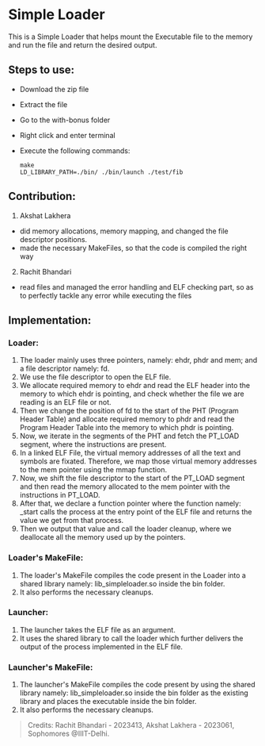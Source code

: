 # Simple Loader
This is a Simple Loader that helps mount the Executable file to the memory and run the file and return the desired output.

## Steps to use:

- Download the zip file
- Extract the file
- Go to the with-bonus folder
- Right click and enter terminal
- Execute the following commands:
  
      make
      LD_LIBRARY_PATH=./bin/ ./bin/launch ./test/fib

## Contribution:

1) Akshat Lakhera
- did memory allocations, memory mapping, and changed the file descriptor positions.
- made the necessary MakeFiles, so that the code is compiled the right way

2) Rachit Bhandari
- read files and managed the error handling and ELF checking part, so as to perfectly tackle any error while executing the files

## Implementation:

### Loader:

1) The loader mainly uses three pointers, namely: ehdr, phdr and mem; and a file descriptor namely: fd.
2) We use the file descriptor to open the ELF file.
3) We allocate required memory to ehdr and read the ELF header into the memory to which ehdr is pointing, and check whether the file we are reading is an ELF file or not.
4) Then we change the position of fd to the start of the PHT (Program Header Table) and allocate required memory to phdr and read the Program Header Table into the memory to which phdr is pointing. 
5) Now, we iterate in the segments of the PHT and fetch the PT_LOAD segment, where the instructions are present.
6) In a linked ELF File, the virtual memory addresses of all the text and symbols are fixated. Therefore, we map those virtual memory addresses to the mem pointer using the mmap function.
7) Now, we shift the file descriptor to the start of the PT_LOAD segment and then read the memory allocated to the mem pointer with the instructions in PT_LOAD.
8) After that, we declare a function pointer where the function namely: _start calls the process at the entry point of the ELF file and returns the value we get from that process.
9) Then we output that value and call the loader cleanup, where we deallocate all the memory used up by the pointers.

### Loader's MakeFile:

1) The loader's MakeFile compiles the code present in the Loader into a shared library namely: lib_simpleloader.so inside the bin folder.
2) It also performs the necessary cleanups.

### Launcher:

1) The launcher takes the ELF file as an argument.
2) It uses the shared library to call the loader which further delivers the output of the process implemented in the ELF file.

### Launcher's MakeFile:

1) The launcher's MakeFile compiles the code present by using the shared library namely: lib_simpleloader.so inside the bin folder as the existing library and places the executable inside the bin folder.
2) It also performs the necessary cleanups.

> Credits: Rachit Bhandari - 2023413, Akshat Lakhera - 2023061, Sophomores @IIIT-Delhi.
